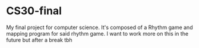 # CS30-final
My final project for computer science.
It's composed of a Rhythm game and mapping program for said rhythm game.
I want to work more on this in the future but after a break tbh